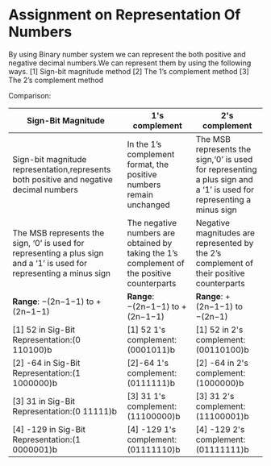  
# Assignment on Representation Of Numbers

  By using Binary number system we can represent the both positive and negative decimal numbers.We can represent them by using the following ways.
 [1] Sign-bit magnitude method
 [2] The 1’s complement method 
 [3] The 2’s complement method


 Comparison:
 
 |**Sign-Bit Magnitude**|**1's complement**|**2's complement**|
 |---|---|---|
 |Sign-bit magnitude representation,represents both positive and negative decimal numbers| In the 1’s complement format, the positive numbers remain unchanged| The MSB represents the sign,‘0’ is used for representing a plus sign and a ‘1’ is used for representing a minus sign|
 |The MSB represents the sign, ‘0’ is used for representing a plus sign and a ‘1’  is used for representing a minus sign|The negative numbers are  obtained by taking the 1’s complement of the positive counterparts|Negative magnitudes are represented by the 2’s complement of their  positive counterparts|
|**Range**: −(2n−1−1) to +(2n−1−1)|**Range**: −(2n−1−1) to +(2n−1−1)|**Range**:  +(2n−1−1) to −(2n−1) |
|[1] 52 in Sig-Bit Representation:(0 110100)b|[1] 52 1's complement:(0001011)b|[1] 52 in 2's complement: (00110100)b|
|[2] -64 in Sig-Bit Representation:(1 1000000)b|[2]-64 1's complement:(0111111)b|[2] -64 in 2's complement: (1000000)b|
|[3] 31 in Sig-Bit Representation:(0 11111)b|[3] 31 1's complement:(11100000)b|[3] 31 2's complement:(11100001)b|
|[4] -129 in Sig-Bit Representation:(1 0000001)b|[4] -129 1's complement:(01111110)b|[4] -129 2's complement:(01111111)b
